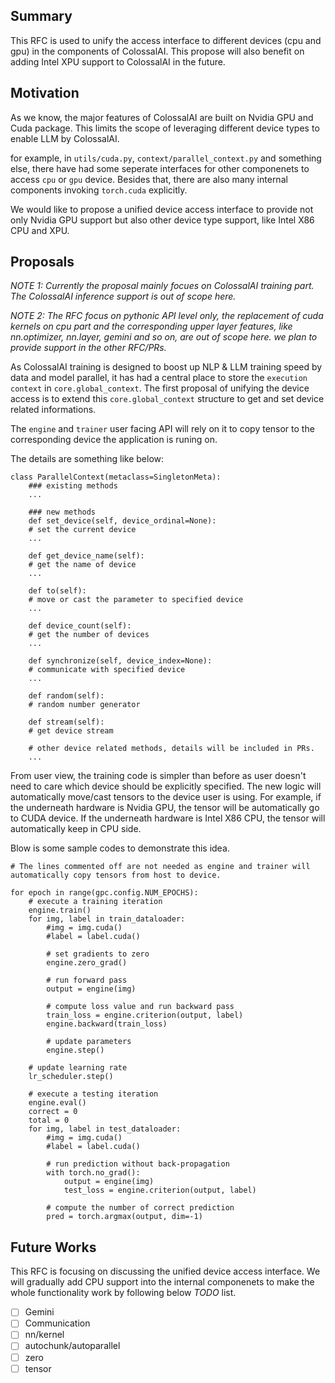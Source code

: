 ## **Summary**

This RFC is used to unify the access interface to different devices (cpu and gpu) in the components of ColossalAI. This propose will also benefit on adding Intel XPU support to ColossalAI in the future.

## **Motivation**

As we know, the major features of ColossalAI are built on Nvidia GPU and Cuda package. This limits the scope of leveraging different device types to enable LLM by ColossalAI. 

for example, in `utils/cuda.py`, `context/parallel_context.py` and something else, there have had some seperate interfaces for other componenets to access `cpu` or `gpu` device. Besides that, there are also many internal components invoking `torch.cuda` explicitly.

We would like to propose a unified device access interface to provide not only Nvidia GPU support but also other device type support, like Intel X86 CPU and XPU.

## **Proposals**

*NOTE 1: Currently the proposal mainly focues on ColossalAI training part. The ColossalAI inference support is out of scope here.*

*NOTE 2: The RFC focus on pythonic API level only, the replacement of cuda kernels on cpu part and the corresponding upper layer features, like nn.optimizer, nn.layer, gemini and so on, are out of scope here. we plan to provide support in the other RFC/PRs.*

As ColossalAI training is designed to boost up NLP & LLM training speed by data and model parallel, it has had a central place to store the `execution context` in `core.global_context`. The first proposal of unifying the device access is to extend this `core.global_context` structure to get and set device related informations.

The `engine` and `trainer` user facing API will rely on it to copy tensor to the corresponding device the application is runing on. 

The details are something like below:

```
class ParallelContext(metaclass=SingletonMeta):
    ### existing methods
    ...

    ### new methods
    def set_device(self, device_ordinal=None):
    # set the current device
    ...

    def get_device_name(self):
    # get the name of device
    ...

    def to(self):
    # move or cast the parameter to specified device
    ...

    def device_count(self):
    # get the number of devices
    ...

    def synchronize(self, device_index=None):
    # communicate with specified device
    ...
    
    def random(self):
    # random number generator

    def stream(self):
    # get device stream

    # other device related methods, details will be included in PRs.
    ...
```

From user view, the training code is simpler than before as user doesn't need to care which device should be explicitly specified. The new logic will automatically move/cast tensors to the device user is using. For example, if the underneath hardware is Nvidia GPU, the tensor will be automatically go to CUDA device. If the underneath hardware is Intel X86 CPU, the tensor will automatically keep in CPU side. 

Blow is some sample codes to demonstrate this idea.

```
# The lines commented off are not needed as engine and trainer will automatically copy tensors from host to device.

for epoch in range(gpc.config.NUM_EPOCHS):
    # execute a training iteration
    engine.train()
    for img, label in train_dataloader:
        #img = img.cuda()
        #label = label.cuda()

        # set gradients to zero
        engine.zero_grad()

        # run forward pass
        output = engine(img)

        # compute loss value and run backward pass
        train_loss = engine.criterion(output, label)
        engine.backward(train_loss)

        # update parameters
        engine.step()

    # update learning rate
    lr_scheduler.step()

    # execute a testing iteration
    engine.eval()
    correct = 0
    total = 0
    for img, label in test_dataloader:
        #img = img.cuda()
        #label = label.cuda()

        # run prediction without back-propagation
        with torch.no_grad():
            output = engine(img)
            test_loss = engine.criterion(output, label)

        # compute the number of correct prediction
        pred = torch.argmax(output, dim=-1)
```

## **Future Works**

This RFC is focusing on discussing the unified device access interface. We will gradually add CPU support into the internal componenets to make the whole functionality work by following below *TODO* list.

- [ ] Gemini
- [ ] Communication
- [ ] nn/kernel
- [ ] autochunk/autoparallel
- [ ] zero
- [ ] tensor
